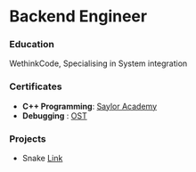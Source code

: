 # Backend Engineer

### Education
WethinkCode, Specialising in System integration

### Certificates
 - **C++ Programming**: [Saylor Academy](https://www.saylor.org)
 - **Debugging** : [OST](https://apps.p.ost2.fyi/)

### Projects
 - Snake [Link](github.com/1eb0hang/snake)
